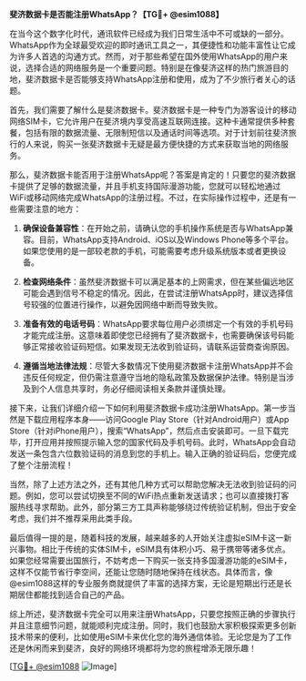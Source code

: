 **斐济数据卡是否能注册WhatsApp？【TG💪+ @esim1088】**

在当今这个数字化时代，通讯软件已经成为我们日常生活中不可或缺的一部分。WhatsApp作为全球最受欢迎的即时通讯工具之一，其便捷性和功能丰富性让它成为许多人首选的沟通方式。然而，对于那些希望在国外使用WhatsApp的用户来说，选择合适的网络服务是一个重要问题。特别是在像斐济这样的热门旅游目的地，斐济数据卡是否能够支持WhatsApp注册和使用，成为了不少旅行者关心的话题。

首先，我们需要了解什么是斐济数据卡。斐济数据卡是一种专门为游客设计的移动网络SIM卡，它允许用户在斐济境内享受高速互联网连接。这种卡通常提供多种套餐，包括有限的数据流量、无限制短信以及通话时间等选项。对于计划前往斐济旅行的人来说，购买一张斐济数据卡无疑是最方便快捷的方式来获取当地的网络服务。

那么，斐济数据卡能否用于注册WhatsApp呢？答案是肯定的！只要您的斐济数据卡提供了足够的数据流量，并且手机支持国际漫游功能，您就可以轻松地通过WiFi或移动网络完成WhatsApp的注册过程。不过，在实际操作过程中，还是有一些需要注意的地方：

1. **确保设备兼容性**：在开始之前，请确认您的手机操作系统是否与WhatsApp兼容。目前，WhatsApp支持Android、iOS以及Windows Phone等多个平台。如果您使用的是一部较老款的手机，可能需要考虑升级系统版本或者更换设备。

2. **检查网络条件**：虽然斐济数据卡可以满足基本的上网需求，但在某些偏远地区可能会遇到信号不稳定的情况。因此，在尝试注册WhatsApp时，建议选择信号较强的位置进行操作，以避免因网络中断而导致失败。

3. **准备有效的电话号码**：WhatsApp要求每位用户必须绑定一个有效的手机号码才能完成注册。这意味着即使您已经拥有了斐济数据卡，也需要确保该号码能够正常接收验证码短信。如果发现无法收到验证码，请联系运营商查询原因。

4. **遵循当地法律法规**：尽管大多数情况下使用斐济数据卡注册WhatsApp并不会违反任何规定，但仍需注意遵守当地的隐私政策及数据保护法律。特别是当涉及到个人信息共享时，务必仔细阅读相关条款并谨慎处理。

接下来，让我们详细介绍一下如何利用斐济数据卡成功注册WhatsApp。第一步当然是下载应用程序本身——访问Google Play Store（针对Android用户）或App Store（针对iPhone用户），搜索“WhatsApp”，然后点击安装即可。一旦下载完毕，打开应用并按照提示输入您的国家代码及手机号码。此时，WhatsApp会自动发送一条包含六位数验证码的消息到您的手机上。输入正确的验证码后，您便完成了整个注册流程！

当然，除了上述方法之外，还有其他几种方式可以帮助您解决无法收到验证码的问题。例如，您可以尝试切换至不同的WiFi热点重新发送请求；也可以直接拨打客服热线寻求帮助。此外，部分第三方工具声称能够绕过传统验证机制，但出于安全考虑，我们并不推荐采用此类手段。

最后值得一提的是，随着科技的发展，越来越多的人开始关注虚拟eSIM卡这一新兴事物。相比于传统的实体SIM卡，eSIM具有体积小巧、易于携带等诸多优点。如果您经常需要出国旅行，不妨考虑一下购买一张支持多国漫游功能的eSIM卡，这样不仅能节省行李空间，还能让您随时随地保持在线状态。具体而言，像@esim1088这样的专业服务商就提供了丰富的选择方案，无论是短期出行还是长期居住都能找到适合自己的产品。

综上所述，斐济数据卡完全可以用来注册WhatsApp，只要您按照正确的步骤执行并且注意细节问题，就能顺利完成注册。同时，我们也鼓励大家积极探索更多创新技术带来的便利，比如使用eSIM卡来优化您的海外通信体验。无论您是为了工作还是休闲而来到斐济，良好的网络环境都将为您的旅程增添无限乐趣！

[[TG💪+ @esim1088](https://t.me/s/esim1088) ![Image](https://i.postimg.cc/4NQfJmqS/Snipaste-2025-05-13-00-14-12.png)]